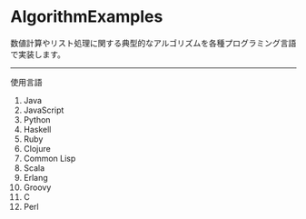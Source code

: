 AlgorithmExamples
==============

数値計算やリスト処理に関する典型的なアルゴリズムを各種プログラミング言語で実装します。

--------------

使用言語

1. Java
1. JavaScript
1. Python
1. Haskell
1. Ruby
1. Clojure
1. Common Lisp
1. Scala
1. Erlang
1. Groovy
1. C
1. Perl
